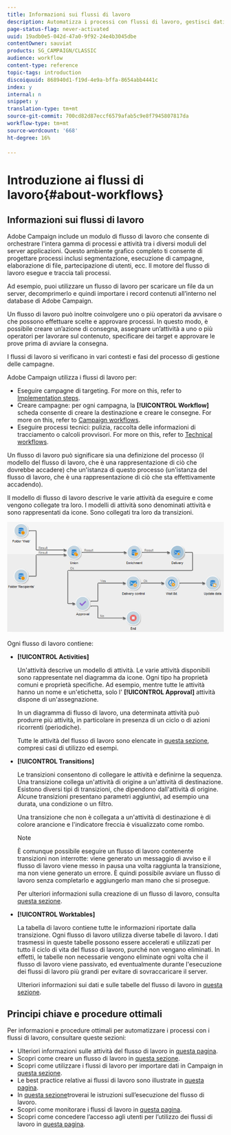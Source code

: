 ```yaml
---
title: Informazioni sui flussi di lavoro
description: Automatizza i processi con flussi di lavoro, gestisci dati e audience, invia messaggi e molto altro.
page-status-flag: never-activated
uuid: 19adb0e5-042d-47a0-9f92-24e4b3045dbe
contentOwner: sauviat
products: SG_CAMPAIGN/CLASSIC
audience: workflow
content-type: reference
topic-tags: introduction
discoiquuid: 868940d1-f19d-4e9a-bffa-8654abb4441c
index: y
internal: n
snippet: y
translation-type: tm+mt
source-git-commit: 700cd82d87eccf6579afab5c9e8f7945807817da
workflow-type: tm+mt
source-wordcount: '668'
ht-degree: 16%

---
```



# Introduzione ai flussi di lavoro{#about-workflows}

## Informazioni sui flussi di lavoro

 Adobe Campaign include un modulo di flusso di lavoro che consente di orchestrare l&#39;intera gamma di processi e attività tra i diversi moduli del server applicazioni. Questo ambiente grafico completo ti consente di progettare processi inclusi segmentazione, esecuzione di campagne, elaborazione di file, partecipazione di utenti, ecc. Il motore del flusso di lavoro esegue e traccia tali processi.

Ad esempio, puoi utilizzare un flusso di lavoro per scaricare un file da un server, decomprimerlo e quindi importare i record contenuti all’interno nel database di Adobe Campaign.

Un flusso di lavoro può inoltre coinvolgere uno o più operatori da avvisare o che possono effettuare scelte e approvare processi. In questo modo, è possibile creare un’azione di consegna, assegnare un’attività a uno o più operatori per lavorare sul contenuto, specificare dei target e approvare le prove prima di avviare la consegna.

I flussi di lavoro si verificano in vari contesti e fasi del processo di gestione delle campagne.

 Adobe Campaign utilizza i flussi di lavoro per:

* Eseguire campagne di targeting. For more on this, refer to [Implementation steps](../../workflow/using/building-a-workflow.md#implementation-steps-).
* Creare campagne: per ogni campagna, la **[!UICONTROL Workflow]** scheda consente di creare la destinazione e creare le consegne. For more on this, refer to [Campaign workflows](../../workflow/using/building-a-workflow.md#campaign-workflows).
* Eseguire processi tecnici: pulizia, raccolta delle informazioni di tracciamento o calcoli provvisori. For more on this, refer to [Technical workflows](../../workflow/using/building-a-workflow.md#technical-workflows).

Un flusso di lavoro può significare sia una definizione del processo (il modello del flusso di lavoro, che è una rappresentazione di ciò che dovrebbe accadere) che un&#39;istanza di questo processo (un&#39;istanza del flusso di lavoro, che è una rappresentazione di ciò che sta effettivamente accadendo).

Il modello di flusso di lavoro descrive le varie attività da eseguire e come vengono collegate tra loro. I modelli di attività sono denominati attività e sono rappresentati da icone. Sono collegati tra loro da transizioni.

![](assets/example1.png)

Ogni flusso di lavoro contiene:

* **[!UICONTROL Activities]**

   Un&#39;attività descrive un modello di attività. Le varie attività disponibili sono rappresentate nel diagramma da icone. Ogni tipo ha proprietà comuni e proprietà specifiche. Ad esempio, mentre tutte le attività hanno un nome e un&#39;etichetta, solo l&#39; **[!UICONTROL Approval]** attività dispone di un&#39;assegnazione.

   In un diagramma di flusso di lavoro, una determinata attività può produrre più attività, in particolare in presenza di un ciclo o di azioni ricorrenti (periodiche).

   Tutte le attività del flusso di lavoro sono elencate in [questa sezione](../../workflow/using/about-activities.md), compresi casi di utilizzo ed esempi.

* **[!UICONTROL Transitions]**

   Le transizioni consentono di collegare le attività e definirne la sequenza. Una transizione collega un&#39;attività di origine a un&#39;attività di destinazione. Esistono diversi tipi di transizioni, che dipendono dall&#39;attività di origine. Alcune transizioni presentano parametri aggiuntivi, ad esempio una durata, una condizione o un filtro.

   Una transizione che non è collegata a un&#39;attività di destinazione è di colore arancione e l&#39;indicatore freccia è visualizzato come rombo.

   >[!NOTE]
   >
   >È comunque possibile eseguire un flusso di lavoro contenente transizioni non interrotte: viene generato un messaggio di avviso e il flusso di lavoro viene messo in pausa una volta raggiunta la transizione, ma non viene generato un errore. È quindi possibile avviare un flusso di lavoro senza completarlo e aggiungerlo man mano che si prosegue.

   Per ulteriori informazioni sulla creazione di un flusso di lavoro, consulta [questa sezione](../../workflow/using/building-a-workflow.md).

* **[!UICONTROL Worktables]**

   La tabella di lavoro contiene tutte le informazioni riportate dalla transizione. Ogni flusso di lavoro utilizza diverse tabelle di lavoro. I dati trasmessi in queste tabelle possono essere accelerati e utilizzati per tutto il ciclo di vita del flusso di lavoro, purché non vengano eliminati. In effetti, le tabelle non necessarie vengono eliminate ogni volta che il flusso di lavoro viene passivato, ed eventualmente durante l&#39;esecuzione dei flussi di lavoro più grandi per evitare di sovraccaricare il server.

   Ulteriori informazioni sui dati e sulle tabelle del flusso di lavoro in [questa sezione](../../workflow/using/how-to-use-workflow-data.md).

## Principi chiave e procedure ottimali

Per informazioni e procedure ottimali per automatizzare i processi con i flussi di lavoro, consultare queste sezioni:

* Ulteriori informazioni sulle attività del flusso di lavoro in [questa pagina](../../workflow/using/how-to-use-workflow-data.md).
* Scopri come creare un flusso di lavoro in [questa sezione](../../workflow/using/building-a-workflow.md).
* Scopri come utilizzare i flussi di lavoro per importare dati in Campaign in [questa sezione](../../workflow/using/importing-data.md).
* Le best practice relative ai flussi di lavoro sono illustrate in [questa pagina](../../workflow/using/workflow-best-practices.md).
* In [questa sezione](../../workflow/using/starting-a-workflow.md)troverai le istruzioni sull’esecuzione del flusso di lavoro.
* Scopri come monitorare i flussi di lavoro in [questa pagina](../../workflow/using/monitoring-workflow-execution.md).
* Scopri come concedere l’accesso agli utenti per l’utilizzo dei flussi di lavoro in [questa pagina](../../workflow/using/managing-rights.md).
